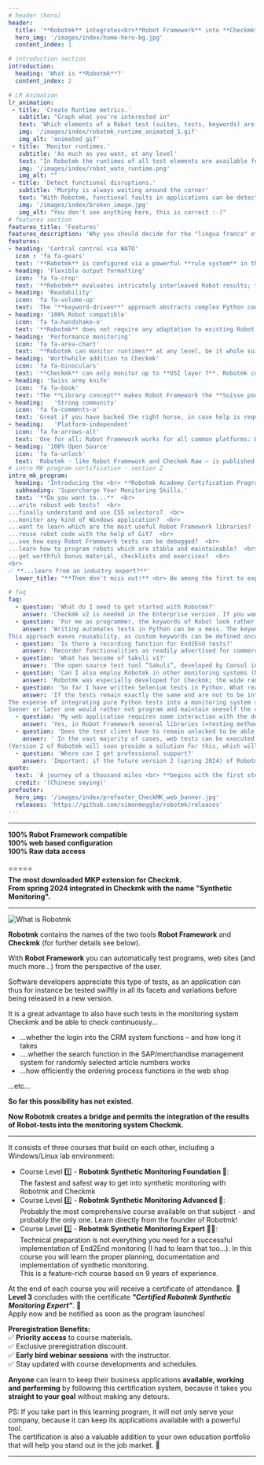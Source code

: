 ```yaml
---
# header (hero)
header:
  title: '**Robotmk** integrates<br>**Robot Framework** into **Checkmk**'
  hero_img: '/images/index/home-hero-bg.jpg'
  content_index: 1

# introduction section
introduction:
  heading: 'What is **Robotmk**?'
  content_index: 2

# LR Animation
lr_animation:
 - title: 'Create Runtime metrics.'
   subtitle: "Graph what you're interested in"
   text: 'Which elements of a Robot test (suites, tests, keywords) are to be recorded in Checkmk-graphs, can be determined via a sophisticated, pattern-based rule system. <br> After all, the whole is expected to remain clearly structured.'
   img: '/images/index/robotmk_runtime_animated_1.gif'
   img_alt: 'animated gif' 
 - title: 'Monitor runtimes.'
   subtitle: 'As much as you want, at any level'
   text: "In Robotmk the runtimes of all test elements are available for evaluation. <br> Here too, pattern based WATO rules allow to set runtime thresholds of Robot suites, tests and keywords."
   img: '/images/index/robot_wato_runtime.png'
   img_alt: ""
 - title: 'Detect functional disruptions.'
   subtitle: 'Murphy is always waiting around the corner'
   text: "With Robotmk, functional faults in applications can be detected safely and proactively - far before users notice anything. <br> (Wouldn't it be nice to be in a position where you can say on the phone, &quot;We're already on it.&quot; ...?)"
   img: '/images/index/broken_image.jpg'
   img_alt: "You don't see anything here, this is correct :-)"
# features section
features_title: 'Features' 
features_description: 'Why you should decide for the "lingua franca" of test automation.'
features:
- heading: 'Central control via WATO'
  icon : 'fa fa-gears'
  text: '**Robotmk** is configured via a powerful **rule system** in the web administration interface of Checkmk (WATO).'  
- heading: 'Flexible output formatting'
  icon: 'fa fa-crop'
  text: '**Robotmk** evaluates intricately interleaved Robot results; the **pattern-based reduction** of the output to the essential ensures an optimum result.'  
- heading: 'Readability'
  icon: 'fa fa-volume-up'
  text: 'The "**keyword-driven**" approach abstracts complex Python code and can be encapsulated at will – with free name choice. **The result**: traceable results and meaningful messages in the monitoring system.'  
- heading: '100% Robot compatible'
  icon: 'fa fa-handshake-o'
  text: '**Robotmk** does not require any adaptation to existing Robot tests; every Robot test can be integrated in Checkmk **without any intervention**.'  
- heading: 'Performance monitoring'
  icon: 'fa fa-area-chart'
  text: '**Robotmk can monitor runtimes** at any level, be it whole suites, tests and keywords. (Or how would you detect an insidious login time increase by 0.1s per month?)'  
- heading: 'Worthwhile addition to Checkmk'
  icon: 'fa fa-binoculars'
  text: '**Checkmk** can only monitor up to **OSI layer 7**. Robotmk completes your monitoring with a detailled view inside applications to get a holistic view of services and their quality.'
- heading: 'Swiss army knife'
  icon: 'fa fa-book'
  text: "The **Library concept** makes Robot Framework the **Suisse pocket knife**. You'll find a library for nearly any use case. And you are free to use them combined in a test." 
- heading:   'Strong community'
  icon: 'fa fa-comments-o'
  text: 'Great if you have backed the right horse, in case help is required: Checkmk and Robot have a worldwide, English speaking community at their disposal.'  
- heading:   'Platform-independent'
  icon: 'fa fa-arrows-alt'
  text: 'One for all: Robot Framework works for all common platforms: Windows, Linux, MacOS, Android, iOS, ... including the appropriate test libraries in each case (e.g. Auto-IT for Windows automation).'  
- heading: '100% Open Source'
  icon: 'fa fa-unlock'
  text: 'Robotmk - like Robot Framework and Checkmk Raw – is published as an Open Source project. No hidden costs, no vendor-lock-in.'
# intro MK program certification - section 2
intro_mk_program:
  heading: 'Introducing the <br> **Robotmk Academy Certification Program.**'
  subheading: 'Supercharge Your Monitoring Skills.'
  text: '**Do you want to...**  <br> 
...write robust web tests?  <br>
...finally understand and use CSS selectors?  <br>
...monitor any kind of Windows application?  <br>
...want to learn which are the most useful Robot Framework libraries?  <br>
...reuse robot code with the help of Git?  <br>
...see how easy Robot Framework tests can be debugged?  <br>
...learn how to program robots which are stable and maintainable?  <br>
...get worthful bonus material, checklists and exercises?  <br>
<br>
✅ **...learn from an industry expert?**'
  lower_title: "**Then don't miss out!** <br> Be among the first to experience the upcoming"

# faq
faq:
  - question: 'What do I need to get started with Robotmk?'
    answer: 'Checkmk v2 is needed in the Enterprise version. If you want to test Checkmk first: you can download a free version from [checkmk.com](https://www.robotmk.org/www.checkmk.com) which is only limited in the number of services.'
  - question: 'For me as programmer, the keywords of Robot look rather strange. How flexible can one be with them?'
    answer: 'Writing automates tests in Python can be a mess. The keyword-driven syntax in Robot Framework facilitates readability, allowing test cases to be expressed in natural language, making them comprehensible even to non-technical stakeholders.
This approach eases reusability, as custom keywords can be defined once and utilized across multiple tests. Furthermore, it is possible to separate test data and test logic which simplifies test maintenance and modification.'
  - question: 'Is there a recording function for End2End tests?'
    answer: 'Recorder functionalities as readily advertised for commercial End2End tools should be treated with caution. A test recording is only as intelligent as the purpose behind it. This means: anybody recording click-click-click will receive click-click-click. A login, for example, should always be verified too, website elements should be localized in such a way that they also withstand changes in the UX design, etc. The implementation of End2End tests means actually addressing the behaviour of the SUT (System under test).'
  - question: 'What has become of Sakuli v1?'
    answer: 'The open source test tool ”Sakuli“, developed by Consol in 2014, has been officially phased out, as in particular the underlying web test tool “Sahi” did no longer meet modern requirements. The successor of Sakuli has appeared as a complete rewrite in version 2 (only the chargeable version allows the monitoring integration).'
  - question: 'Can I also employ Robotmk in other monitoring systems (Nagios, Naemon, Icinga, Zabbix, Groundworks, Centreon, ...)?'
    answer: 'Robotmk was especially developed for Checkmk; the wide range of parameterization as offered by the WATO surface of Robotmk cannot be reproduced via a traditional, Nagios-compatible check-in plug (possibly one more reason to take on Checkmk….)'
  - question: 'So far I have written Selenium tests in Python. What reason should I have to change over to the Robot Framework?'
    answer: 'If the tests remain exactly the same and are not to be integrated into a monitoring system, in effect no added value is generated by Robot. <br>
The expense of integrating pure Python tests into a monitoring system should, however, not be underestimated, especially if the requirements become more complex in the course of time. <br>
Sooner or later one would rather not program and maintain oneself the complete “framework“ for integrating various test methods (Web, GUI), troubleshooting etc.Exactly here lies the strength of the Robot Framework. And hence there is Robotmk.'
  - question: 'My web application requires some interaction with the desktop. Is this possible with Robotmk?'
    answer: 'Yes, in Robot Framework several libraries (=testing methods) can be used in mixed mode, e.g. robust modern web testing together with flexible image recognition methods.'
  - question: 'Does the test client have to remain unlocked to be able to carry out End2End tests?'
    answer: ' In the vast majority of cases, web tests can be executed headless, i.e. without a logged-in user.<br> For tests of native Windows UIs, a user must currently still be logged in on the desktop.<br>
(Version 2 of Robotmk will soon provide a solution for this, which will also enable desktop sessions headless).'
  - question: 'Where can I get professional support?'
    answer: 'Important: if the future version 2 (spring 2024) of Robotmk is purchased as part of a "Checkmk Synthetic Monitoring" subscription, support can be obtained directly from Checkmk. <br> However, this support is limited to the functionality of Robotmk. <br> For consulting around Robot Framework, libraries, test development we and our partners are there for you. <br> You are welcome to use the form below to set up a non-binding call. In this we will clarify your initial situation and how we can support you in the best possible way. Feel free to use this offer.'
quote:
  text: 'A journey of a thousand miles <br> **begins with the first step.**'
  credit: '(Chinese saying)'
prefooter:
  hero_img: '/images/index/prefooter_CheckMK_web_banner.jpg'
  releases: 'https://github.com/simonmeggle/robotmk/releases'
---
```


---

**100% Robot Framework compatible** <br>
**100% web based configuration** <br>
**100% Raw data access** <br>
<br>⭐️⭐️⭐️⭐️⭐️<br>
**The most downloaded MKP extension for Checkmk.** <br>
**From spring 2024 integrated in Checkmk with the name "Synthetic Monitoring".** <br> 

---

![What is Robotmk](/images/index/home-introduction-banner-what-is-robotmk.png)

**Robotmk**  contains the names of the two tools  **Robot Framework**  and  **Checkmk**  (for further details see below).

With  **Robot Framework**  you can automatically test programs, web sites (and much more...) from the perspective of the user.

Software developers appreciate this type of tests, as an application can thus for instance be tested swiftly in all its facets and variations before being released in a new version.

It is a great advantage to also have such tests in the monitoring system Checkmk and be able to check continuously...

-   ...whether the login into the CRM system functions – and how long it takes
-   ....whether the search function in the SAP/merchandise management system for randomly selected article numbers works
-   ...how efficiently the ordering process functions in the web shop

...etc...

**So far this possibility has not existed**.

**Now Robotmk creates a bridge and permits the integration of the results of Robot-tests into the monitoring system Checkmk.**

---

It consists of three courses that build on each other, including a Windows/Linux lab environment:  
  

- Course Level 1️⃣ - **Robotmk Synthetic Monitoring Foundation 🧾**:  
  The fastest and safest way to get into synthetic monitoring with Robotmk and Checkmk
- Course Level 2️⃣ - **Robotmk Synthetic Monitoring Advanced 🧾**:  
  Probably the most comprehensive course available on that subject - and probably the only one. Learn directly from the founder of Robotmk!
- Course Level 3️⃣ - **Robotmk Synthetic Monitoring Expert 🧾🏅**:  
  Technical preparation is not everything you need for a successful implementation of End2End monitoring (I had to learn that too...). In this course you will learn the proper planning, documentation and implementation of synthetic monitoring.  
  This is a feature-rich course based on 9 years of experience.

  
At the end of each course you will receive a certificate of attendance. 🧾  
**Level 3** concludes with the certificate **_"Certified Robotmk Synthetic Monitoring Expert"_**. 🏅  
Apply now and be notified as soon as the program launches!  
  
**Preregistration Benefits:**  
✅ **Priority access** to course materials.  
✅ Exclusive preregistration discount.  
✅ **Early bird webinar sessions** with the instructor.  
✅ Stay updated with course developments and schedules.  
  
**Anyone** can learn to keep their business applications **available, working and performing** by following this certification system, because it takes you **straight to your goal** without making any detours.  
  
PS: If you take part in this learning program, it will not only serve your company, because it can keep its applications available with a powerful tool.  
The certification is also a valuable addition to your own education portfolio that will help you stand out in the job market. 🤫

---


